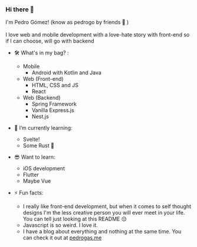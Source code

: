 ### Hi there 👋

I'm Pedro Gómez! (know as pedrogo by friends 🤣 ) <br/><br/>
I love web and mobile development with a love-hate story with front-end so if I can choose, will go with backend
  
- 🛠 What's in my bag? :
  - Mobile
    - Android with Kotlin and Java
  - Web (Front-end)
    - HTML, CSS and JS
    - React
  - Web (Backend)
    - Spring Framework
    - Vanilla Express.js
    - Nest.js

- 🌱 I’m currently learning:
  - Svelte!
  - Some Rust 🦀
  
- 😎 Want to learn: 
  - iOS development
  - Flutter
  - Maybe Vue

- ⚡ Fun facts:  
  -  I really like front-end development, but when it comes to self thought designs I'm the less creative person you will ever meet in your life. You can tell just looking at this README 😔
  - Javascript is so weird. I love it.
  - I have a blog about everything and nothing at the same time. You can check it out at [pedrogas.me](https://pedrogas.me)
<!--
**petrlr14/petrlr14** is a ✨ _special_ ✨ repository because its `README.md` (this file) appears on your GitHub profile.

Here are some ideas to get you started:

- 🔭 I’m currently working on ...

- 👯 I’m looking to collaborate on ...
- 🤔 I’m looking for help with ...
- 💬 Ask me about ...
- 📫 How to reach me: ...
- 😄 Pronouns: ...
- ⚡ Fun fact: ...
-->
